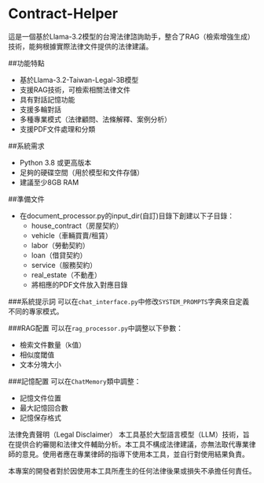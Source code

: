 # Contract-Helper
這是一個基於Llama-3.2模型的台灣法律諮詢助手，整合了RAG（檢索增強生成）技術，能夠根據實際法律文件提供的法律建議。

##功能特點
- 基於Llama-3.2-Taiwan-Legal-3B模型
- 支援RAG技術，可檢索相關法律文件
- 具有對話記憶功能
- 支援多輪對話
- 多種專業模式（法律顧問、法條解釋、案例分析）
- 支援PDF文件處理和分類

##系統需求
- Python 3.8 或更高版本
- 足夠的硬碟空間（用於模型和文件存儲）
- 建議至少8GB RAM
  
##準備文件
- 在document_processor.py的input_dir(自訂)目錄下創建以下子目錄：
    - house_contract（房屋契約）
    - vehicle（車輛買賣/租賃）
    - labor（勞動契約）
    - loan（借貸契約）
    - service（服務契約）
    - real_estate（不動產）
  - 將相應的PDF文件放入對應目錄

###系統提示詞
可以在`chat_interface.py`中修改`SYSTEM_PROMPTS`字典來自定義不同的專家模式。

###RAG配置
可以在`rag_processor.py`中調整以下參數：
- 檢索文件數量（k值）
- 相似度閾值
- 文本分塊大小

###記憶配置
可以在`ChatMemory`類中調整：
- 記憶文件位置
- 最大記憶回合數
- 記憶保存格式

法律免責聲明（Legal Disclaimer）
本工具基於大型語言模型（LLM）技術，旨在提供合約審閱和法律文件輔助分析。本工具不構成法律建議，亦無法取代專業律師的意見。使用者應在專業律師的指導下使用本工具，並自行對使用結果負責。

本專案的開發者對於因使用本工具所產生的任何法律後果或損失不承擔任何責任。

